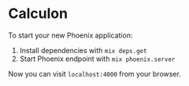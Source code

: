 # Calculon

To start your new Phoenix application:

1. Install dependencies with `mix deps.get`
2. Start Phoenix endpoint with `mix phoenix.server`

Now you can visit `localhost:4000` from your browser.
